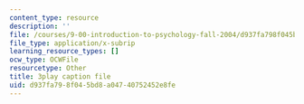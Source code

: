 ```yaml
---
content_type: resource
description: ''
file: /courses/9-00-introduction-to-psychology-fall-2004/d937fa798f045bd8a04740752452e8fe_10494.vtt
file_type: application/x-subrip
learning_resource_types: []
ocw_type: OCWFile
resourcetype: Other
title: 3play caption file
uid: d937fa79-8f04-5bd8-a047-40752452e8fe
---
```

